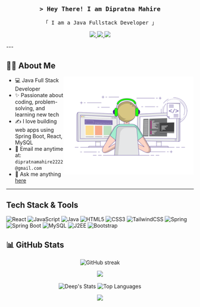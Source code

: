 <!-- Intro -->
<h3 align="center">
  <samp>&gt; Hey There! I am <b>Dipratna Mahire</b></samp>
</h3>

<p align="center">
  <samp>「 I am a Java Fullstack Developer 」</samp>
</p>

<p align="center">
 <a href="https://www.linkedin.com/in/deepmahire1122/" target="_blank">
  <img src="https://img.shields.io/badge/LinkedIn-0077B5?style=for-the-badge&logo=linkedin&logoColor=white" />
 </a>
 <a href="https://www.instagram.com/_jack_sparrow_1122/?hl=en" target="_blank">
  <img src="https://img.shields.io/badge/Instagram-fe4164?style=for-the-badge&logo=instagram&logoColor=white" />
 </a>
 <a href="https://app.joinsuperset.com/students/profile" target="_blank">
  <img src="https://img.shields.io/badge/Superset-1A73E8?style=for-the-badge&logo=apache%20superset&logoColor=white" />
 </a>
</p>
---

## 🧑‍💻 About Me

<img align="right" width="350" src="git.gif" alt="coding" />

- 💻 Java Full Stack Developer
- ✨ Passionate about coding, problem-solving, and learning new tech
- ✍️ I love building web apps using Spring Boot, React, MySQL
- 📧 Email me anytime at: `dipratnamahire2222@gmail.com`
- 💬 Ask me anything [here](https://www.linkedin.com/in/deepmahire1122/)

---

## Tech Stack & Tools

![React](https://img.shields.io/badge/-React-61DBFB?style=for-the-badge&labelColor=black&logo=react&logoColor=61DBFB)
![JavaScript](https://img.shields.io/badge/Javascript-F0DB4F?style=for-the-badge&labelColor=black&logo=javascript&logoColor=F0DB4F)
![Java](https://img.shields.io/badge/Java-ED8B00?style=for-the-badge&labelColor=black&logo=java&logoColor=ED8B00)
![HTML5](https://img.shields.io/badge/HTML5-E34F26?style=for-the-badge&logo=html5&logoColor=white)
![CSS3](https://img.shields.io/badge/CSS3-1572B6?style=for-the-badge&logo=css3&logoColor=white)
![TailwindCSS](https://img.shields.io/badge/TailwindCSS-38B2AC?style=for-the-badge&labelColor=black&logo=tailwind-css&logoColor=38B2AC)
![Spring](https://img.shields.io/badge/Spring-6DB33F?style=for-the-badge&labelColor=black&logo=spring&logoColor=6DB33F)
![Spring Boot](https://img.shields.io/badge/Spring_Boot-6DB33F?style=for-the-badge&labelColor=black&logo=spring-boot&logoColor=white)
![MySQL](https://img.shields.io/badge/MySQL-4479A1?style=for-the-badge&labelColor=black&logo=mysql&logoColor=white)
![J2EE](https://img.shields.io/badge/J2EE-007396?style=for-the-badge&labelColor=black)
![Bootstrap](https://img.shields.io/badge/Bootstrap-563D7C?style=for-the-badge&logo=bootstrap&logoColor=white)





## 📊 GitHub Stats

<p align="center">
  <img src="https://github-readme-streak-stats.herokuapp.com/?user=Deep-mahire&theme=radical&border=7F3FBF&background=0D1117" alt="GitHub streak"/>
</p>

<p align="center">
  <img src="https://github-profile-summary-cards.vercel.app/api/cards/profile-details?username=Deep-mahire&theme=radical" />
</p>

<p align="center">
  <img alt="Deep's Stats" src="https://denvercoder1-github-readme-stats.vercel.app/api?username=Deep-mahire&show_icons=true&count_private=true&theme=react&border_color=7F3FBF&bg_color=0D1117&title_color=F85D7F&icon_color=F8D866" height="192px" />
  <img alt="Top Languages" src="https://denvercoder1-github-readme-stats.vercel.app/api/top-langs/?username=Deep-mahire&langs_count=8&layout=compact&theme=react&border_color=7F3FBF&bg_color=0D1117&title_color=F85D7F&icon_color=F8D866" height="192px" />
</p>

<p align="center">
  <img src="https://github-readme-activity-graph.vercel.app/graph?username=Deep-mahire&custom_title=Deep%Mahire's%20GitHub%20Activity%20Graph&bg_color=0D1117&color=7F3FBF&line=7F3FBF&point=7F3FBF&area_color=FFFFFF&title_color=FFFFFF&area=true" />
</p>
